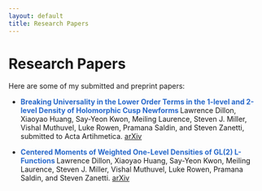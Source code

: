 ```yaml
---
layout: default
title: Research Papers
---
```


# Research Papers

Here are some of my submitted and preprint papers:

- **<span style="color: #2869cb;"> Breaking Universality in the Lower Order Terms in the 1-level and 2-level Density of Holomorphic Cusp Newforms </span>** 
Lawrence Dillon, Xiaoyao Huang, Say-Yeon Kwon, Meiling Laurence, Steven J. Miller, Vishal Muthuvel, Luke Rowen, Pramana Saldin, and Steven Zanetti, submitted to Acta Artihmetica. [arXiv](https://arxiv.org/abs/2508.21691)

- **<span style="color: #2869cb;"> Centered Moments of Weighted One-Level Densities of GL(2) L-Functions </span>** 
Lawrence Dillon, Xiaoyao Huang, Say-Yeon Kwon, Meiling Laurence, Steven J. Miller, Vishal Muthuvel, Luke Rowen, Pramana Saldin, and Steven Zanetti. [arXiv]()


